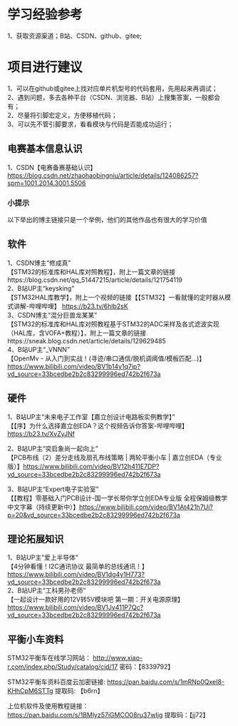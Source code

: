 # 学习经验参考

1、获取资源渠道；B站、CSDN、github、gitee;

# 项目进行建议
1、可以在github或gitee上找对应单片机型号的代码套用，先用起来再调试；  
2、遇到问题，多去各种平台（CSDN、浏览器、B站）上搜集答案，一般都会有；  
2、尽量将引脚宏定义，方便移植代码；  
3、可以先不管引脚要求，看看模块与代码是否能成功运行；  

## 电赛基本信息认识
1、CSDN【电赛备赛基础认识】https://blog.csdn.net/zhaohaobingniu/article/details/124086257?spm=1001.2014.3001.5506

### 小提示
以下举出的博主链接只是一个举例，他们的其他作品也有很大的学习价值  

## 软件

1、CSDN博主“修成真”  
【STM32的标准库和HAL库对照教程】，附上一篇文章的链接https://blog.csdn.net/qq_51447215/article/details/121754119  
2、B站UP主“keysking”  
【STM32HAL库教学】，附上一个视频的链接【【STM32】一看就懂的定时器从模式讲解-哔哩哔哩】 https://b23.tv/6hlb2sK  
3、CSDN博主“混分巨兽龙某某”  
【STM32的标准库和HAL库对照教程基于STM32的ADC采样及各式滤波实现（HAL库，含VOFA+教程）】，附上一篇文章的链接https://sneak.blog.csdn.net/article/details/129629485  
4、B站UP主“_VNNN”  
【OpenMv - 从入门到实战！(寻迹/串口通信/脱机调阈值/模板匹配...)】https://www.bilibili.com/video/BV1b14y1q7ip?vd_source=33bcedbe2b2c83299996ed742b2f673a  

## 硬件

1、B站UP主“未来电子工作室【嘉立创设计电路板实例教学】”   
【【序】为什么选择嘉立创EDA？这个视频告诉你答案-哔哩哔哩】 https://b23.tv/XvZyJNf

2、B站UP主“奕启象尚一起向上”  
【PCB布线（2）差分走线及扇孔布线策略 | 两轮平衡小车 | 嘉立创EDA（专业版）】https://www.bilibili.com/video/BV12h411E7DP?vd_source=33bcedbe2b2c83299996ed742b2f673a

3、B站UP主“Expert电子实验室”  
【【教程】零基础入门PCB设计-国一学长带你学立创EDA专业版 全程保姆级教学 中文字幕（持续更新中）】https://www.bilibili.com/video/BV1At421h7Ui?p=20&vd_source=33bcedbe2b2c83299996ed742b2f673a

## 理论拓展知识
1、B站UP主“爱上半导体”  
【4分钟看懂！I2C通讯协议 最简单的总线通讯！】https://www.bilibili.com/video/BV1dg4y1H773?vd_source=33bcedbe2b2c83299996ed742b2f673a  
2、B站UP主“工科男孙老师”  
【一起设计一款好用的12V转5V模块吧  第一期：开关电源原理】https://www.bilibili.com/video/BV1Jv411P7Qc?vd_source=33bcedbe2b2c83299996ed742b2f673a  

## 平衡小车资料

STM32平衡车在线学习网站： http://www.xiao-r.com/index.php/Study/catalog/cid/17  密码：【8339792】

STM32平衡车资料百度云加密链接: https://pan.baidu.com/s/1mRNp0QxeI8-KHhCpM6STTg 提取码: 【b6rn】

上位机软件及使用教程链接：https://pan.baidu.com/s/1BMlyz57iGMCO08ru37wIjg 提取码：【jj72】
